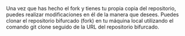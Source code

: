 Una vez que has hecho el fork y tienes tu propia copia del repositorio, puedes realizar modificaciones en él de la manera que desees. Puedes clonar el repositorio bifurcado (fork) en tu máquina local utilizando el comando git clone seguido de la URL del repositorio bifurcado.